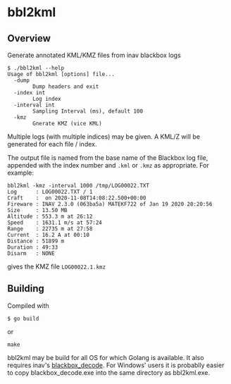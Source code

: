 # bbl2kml

## Overview

Generate annotated KML/KMZ files from inav blackbox logs

```
$ ./bbl2kml --help
Usage of bbl2kml [options] file...
  -dump
    	Dump headers and exit
  -index int
    	Log index
  -interval int
    	Sampling Interval (ms), default 100
  -kmz
    	Gnerate KMZ (vice KML)
```

Multiple logs (with multiple indices) may be given. A KML/Z will be generated for each file / index.

The output file is named from the base name of the Blackbox log file, appended with the index number and `.kml` or `.kmz` as appropriate. For example:

```
bbl2kml -kmz -interval 1000 /tmp/LOG00022.TXT
Log      : LOG00022.TXT / 1
Craft    :  on 2020-11-08T14:08:22.500+00:00
Fireware : INAV 2.3.0 (063ba5a) MATEKF722 of Jan 19 2020 20:20:56
Size     : 13.50 MB
Altitude : 553.3 m at 26:12
Speed    : 1631.1 m/s at 57:24
Range    : 22735 m at 27:58
Current  : 16.2 A at 00:10
Distance : 51899 m
Duration : 49:33
Disarm   : NONE

```
gives the KMZ file `LOG00022.1.kmz`

## Building

Compiled with

```
$ go build
```

or

```
make
```

bbl2kml may be build for all OS for which Golang is available. It also requires inav's
[blackbox_decode](https://github.com/iNavFlight/blackbox-tools). For Windows' users it is probablly easier to copy blackbox_decode.exe into the same directory as bbl2kml.exe.
